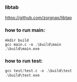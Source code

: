 ### libtab
https://github.com/zorgnax/libtap

### how to run main:


```terminal
mkdir build
gcc main.c -o .\build\main
.\build\main.exe
```

### how to run test:

```c
gcc test/test.c -o .\build\test
.\build\test.exe
```
